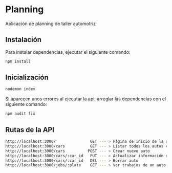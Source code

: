 # Planning
Aplicación de planning de taller automotriz

## Instalación

Para instalar dependencias, ejecutar el siguiente comando:

```bash
npm install
```

## Inicialización

```bash
nodemon index
```

Si aparecen unos errores al ejecutar la api, arreglar las dependencias con el siguiente comando:

```bash
npm audit fix 
```



## Rutas de la API


```bash
http://localhost:3000/               GET --- > Página de inicio de la api
http://localhost:3000/cars           GET --- > Listar todos los autos en el patio
http://localhost:3000/cars          POST --- > Crear nuevo auto
http://localhost:3000/cars/:car_id   PUT --- > Actualizar información de auto
http://localhost:3000/cars/:car_id   DEL --- > Borrar auto
http://localhost:3000/jobs/:plate    GET --- > Ver trabajos de un auto por la placa

```

